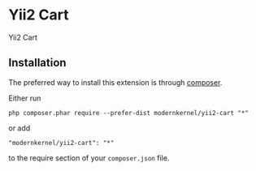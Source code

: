 Yii2 Cart
=========
Yii2 Cart

Installation
------------

The preferred way to install this extension is through [composer](http://getcomposer.org/download/).

Either run

```
php composer.phar require --prefer-dist modernkernel/yii2-cart "*"
```

or add

```
"modernkernel/yii2-cart": "*"
```

to the require section of your `composer.json` file.
